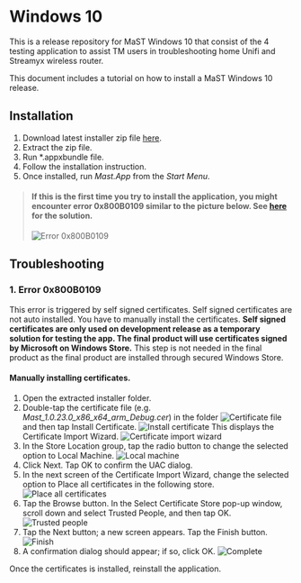 # Windows 10

This is a release repository for MaST Windows 10 that consist of the 4 testing application to assist TM users in troubleshooting home Unifi and Streamyx wireless router.

This document includes a tutorial on how to install a MaST Windows 10 release.

## Installation

1. Download latest installer zip file [here](https://github.com/mast2016/Win10/releases/latest).
1. Extract the zip file.
1. Run *.appxbundle file.
1. Follow the installation instruction.
1. Once installed, run *Mast.App* from the *Start Menu*.

> #### If this is the first time you try to install the application, you might encounter error 0x800B0109 similar to the picture below. See [here](#1-error-0x800b0109) for the solution. 
> ![Error 0x800B0109](http://i.imgur.com/RxNZd51.png)

## Troubleshooting

### 1. Error 0x800B0109
This error is triggered by self signed certificates. Self signed certificates are not auto installed. You have to manually install the certificates. **Self signed certificates are only used on development release as a temporary solution for testing the app. The final product will use certificates signed by Microsoft on Windows Store.** This step is not needed in the final product as the final product are installed through secured Windows Store.

#### Manually installing certificates.

1. Open the extracted installer folder.
1. Double-tap the certificate file (e.g. *Mast_1.0.23.0_x86_x64_arm_Debug.cer*) in the folder ![Certificate file](http://i.imgur.com/RyWhFoS.png) and then tap Install Certificate. ![Install certificate](http://i.imgur.com/LMQ6KSX.png) This displays the Certificate Import Wizard. ![Certificate import wizard](http://i.imgur.com/YO2kPT2.png)
1. In the Store Location group, tap the radio button to change the selected option to Local Machine. ![Local machine](http://i.imgur.com/MUZJMrh.png)
1. Click Next. Tap OK to confirm the UAC dialog.
1. In the next screen of the Certificate Import Wizard, change the selected option to Place all certificates in the following store. ![Place all certificates](http://i.imgur.com/kcvG9Fp.png)
1. Tap the Browse button. In the Select Certificate Store pop-up window, scroll down and select Trusted People, and then tap OK. ![Trusted people](http://i.imgur.com/yOYPOS1.png)
1. Tap the Next button; a new screen appears. Tap the Finish button. ![Finish](http://i.imgur.com/fqVVJd8.png)
1. A confirmation dialog should appear; if so, click OK. ![Complete](http://i.imgur.com/fx3el6C.png)

Once the certificates is installed, reinstall the application. 
